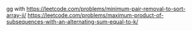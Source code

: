 gg with 
https://leetcode.com/problems/minimum-pair-removal-to-sort-array-ii/
https://leetcode.com/problems/maximum-product-of-subsequences-with-an-alternating-sum-equal-to-k/